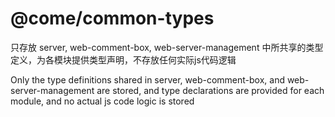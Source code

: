 # @come/common-types

只存放 server, web-comment-box, web-server-management 中所共享的类型定义，为各模块提供类型声明，不存放任何实际js代码逻辑

Only the type definitions shared in server, web-comment-box, and web-server-management are stored, and type declarations are provided for each module, and no actual js code logic is stored